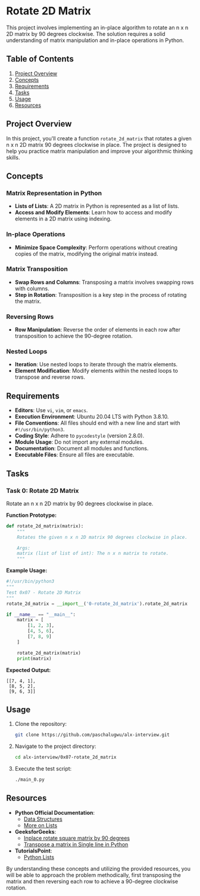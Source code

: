 # Rotate 2D Matrix

This project involves implementing an in-place algorithm to rotate an n x n 2D matrix by 90 degrees clockwise. The solution requires a solid understanding of matrix manipulation and in-place operations in Python.

## Table of Contents
1. [Project Overview](#project-overview)
2. [Concepts](#concepts)
3. [Requirements](#requirements)
4. [Tasks](#tasks)
5. [Usage](#usage)
6. [Resources](#resources)

## Project Overview
In this project, you'll create a function `rotate_2d_matrix` that rotates a given n x n 2D matrix 90 degrees clockwise in place. The project is designed to help you practice matrix manipulation and improve your algorithmic thinking skills.

## Concepts

### Matrix Representation in Python
- **Lists of Lists**: A 2D matrix in Python is represented as a list of lists.
- **Access and Modify Elements**: Learn how to access and modify elements in a 2D matrix using indexing.

### In-place Operations
- **Minimize Space Complexity**: Perform operations without creating copies of the matrix, modifying the original matrix instead.

### Matrix Transposition
- **Swap Rows and Columns**: Transposing a matrix involves swapping rows with columns.
- **Step in Rotation**: Transposition is a key step in the process of rotating the matrix.

### Reversing Rows
- **Row Manipulation**: Reverse the order of elements in each row after transposition to achieve the 90-degree rotation.

### Nested Loops
- **Iteration**: Use nested loops to iterate through the matrix elements.
- **Element Modification**: Modify elements within the nested loops to transpose and reverse rows.

## Requirements
- **Editors**: Use `vi`, `vim`, or `emacs`.
- **Execution Environment**: Ubuntu 20.04 LTS with Python 3.8.10.
- **File Conventions**: All files should end with a new line and start with `#!/usr/bin/python3`.
- **Coding Style**: Adhere to `pycodestyle` (version 2.8.0).
- **Module Usage**: Do not import any external modules.
- **Documentation**: Document all modules and functions.
- **Executable Files**: Ensure all files are executable.

## Tasks

### Task 0: Rotate 2D Matrix
Rotate an n x n 2D matrix by 90 degrees clockwise in place.

**Function Prototype:**
```python
def rotate_2d_matrix(matrix):
    """
    Rotates the given n x n 2D matrix 90 degrees clockwise in place.

    Args:
    matrix (list of list of int): The n x n matrix to rotate.
    """
```

**Example Usage:**
```python
#!/usr/bin/python3
"""
Test 0x07 - Rotate 2D Matrix
"""
rotate_2d_matrix = __import__('0-rotate_2d_matrix').rotate_2d_matrix

if __name__ == "__main__":
    matrix = [
        [1, 2, 3],
        [4, 5, 6],
        [7, 8, 9]
    ]

    rotate_2d_matrix(matrix)
    print(matrix)
```

**Expected Output:**
```
[[7, 4, 1],
 [8, 5, 2],
 [9, 6, 3]]
```

## Usage
1. Clone the repository:
    ```bash
    git clone https://github.com/paschalugwu/alx-interview.git
    ```
2. Navigate to the project directory:
    ```bash
    cd alx-interview/0x07-rotate_2d_matrix
    ```
3. Execute the test script:
    ```bash
    ./main_0.py
    ```

## Resources
- **Python Official Documentation**:
    - [Data Structures](https://docs.python.org/3/tutorial/datastructures.html)
    - [More on Lists](https://docs.python.org/3/tutorial/datastructures.html#more-on-lists)
- **GeeksforGeeks**:
    - [Inplace rotate square matrix by 90 degrees](https://www.geeksforgeeks.org/inplace-rotate-square-matrix-by-90-degrees/)
    - [Transpose a matrix in Single line in Python](https://www.geeksforgeeks.org/transpose-matrix-single-line-python/)
- **TutorialsPoint**:
    - [Python Lists](https://www.tutorialspoint.com/python/python_lists.htm)

By understanding these concepts and utilizing the provided resources, you will be able to approach the problem methodically, first transposing the matrix and then reversing each row to achieve a 90-degree clockwise rotation.
